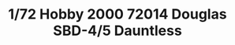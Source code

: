 ---
layout: product
title: "1/72 Hobby 2000 72014 Douglas SBD-4/5 Dauntless"
price: "2700" 
desc: "Maketa"
img_path: "/assets/img/H2K72014.webp"
brand: "N/A"
available: false
special_offer: false
new: false
soon: false
cat: "010000"
subcat: "011900"
subsubcat: "0N/A"
sifra: "H2K72014"
popular: false
spec: false
---